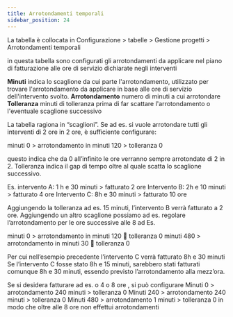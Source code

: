 ```yaml
---
title: Arrotondamenti temporali
sidebar_position: 24
---
```


La tabella è collocata in Configurazione > tabelle > Gestione progetti > Arrotondamenti temporali

in questa tabella sono configurati gli arrotondamenti da applicare nel piano di fatturazione alle ore di servizio dichiarate negli interventi

**Minuti** indica lo scaglione da cui parte l'arrotondamento, utilizzato per trovare l'arrotondamento da applicare in base alle ore di servizio dell'intervento svolto. 
**Arrotondamento** numero di minuti a cui arrotondare 
**Tolleranza** minuti di tolleranza prima di far scattare l'arrotondamento o l'eventuale scaglione successivo


La tabella ragiona in “scaglioni”.
Se ad es. si vuole arrotondare tutti gli interventi di 2 ore in 2 ore, è sufficiente configurare: 

minuti 0 > arrotondamento in minuti 120 > tolleranza 0

questo indica che da 0 all’infinito le ore verranno sempre arrotondate di 2 in 2. Tolleranza indica il gap di tempo oltre al quale scatta lo scaglione successivo. 

Es. 
intervento A: 1 h e 30 minuti > fatturato 2 ore
Intervento B: 2h e 10 minuti > fatturato 4 ore
Intervento C: 8h e 30 minuti > fatturato 10 ore

Aggiungendo la tolleranza ad es. 15 minuti, l’intervento B verrà fatturato a 2 ore. 
Aggiungendo un altro scaglione possiamo ad es. regolare l’arrotondamento per le ore successive alle 8 ad Es. 

minuti 0 > arrotondamento in minuti 120  tolleranza 0
minuti 480 > arrotondamento in minuti 30  tolleranza 0

Per cui nell’esempio precedente l’intervento C verrà fatturato 8h e 30 minuti Se l’intervento C fosse stato 8h e 15 minuti, sarebbero stati fatturati comunque 8h e 30 minuti, essendo previsto l’arrotondamento alla mezz’ora. 

Se si desidera fatturare ad es. o 4 o 8 ore , si può configurare 
Minuti 0 > arrotondamento 240 minuti > tolleranza 0
Minuti 240 > arrotondamento 240 minuti > tolleranza 0
Minuti 480 > arrotondamento 1 minuti > tolleranza 0 in modo che oltre alle 8 ore non effettui arrotondamenti
